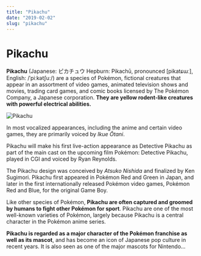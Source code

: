 ```yaml
---
title: "Pikachu"
date: "2019-02-02"
slug: "pikachu"
---
```


# Pikachu

**Pikachu** (Japanese: ピカチュウ Hepburn: Pikachū, pronounced [pikatɕɯː], English: /ˈpiːkətʃuː/) are a species of Pokémon, fictional creatures that appear in an assortment of video games, animated television shows and movies, trading card games, and comic books licensed by The Pokémon Company, a Japanese corporation. **They are yellow rodent-like creatures with powerful electrical abilities.**

![Pikachu](https://upload.wikimedia.org/wikipedia/en/a/a6/Pok%C3%A9mon_Pikachu_art.png)

In most vocalized appearances, including the anime and certain video games, they are primarily voiced by _Ikue Ōtani_.

Pikachu will make his first live-action appearance as Detective Pikachu as part of the main cast on the upcoming film Pokémon: Detective Pikachu, played in CGI and voiced by Ryan Reynolds.

The Pikachu design was conceived by _Atsuko Nishida_ and finalized by Ken Sugimori. Pikachu first appeared in Pokémon Red and Green in Japan, and later in the first internationally released Pokémon video games, Pokémon Red and Blue, for the original Game Boy.

Like other species of Pokémon, **Pikachu are often captured and groomed by humans to fight other Pokémon for sport**. Pikachu are one of the most well-known varieties of Pokémon, largely because Pikachu is a central character in the Pokémon anime series.

**Pikachu is regarded as a major character of the Pokémon franchise as well as its mascot**, and has become an icon of Japanese pop culture in recent years. It is also seen as one of the major mascots for Nintendo...
